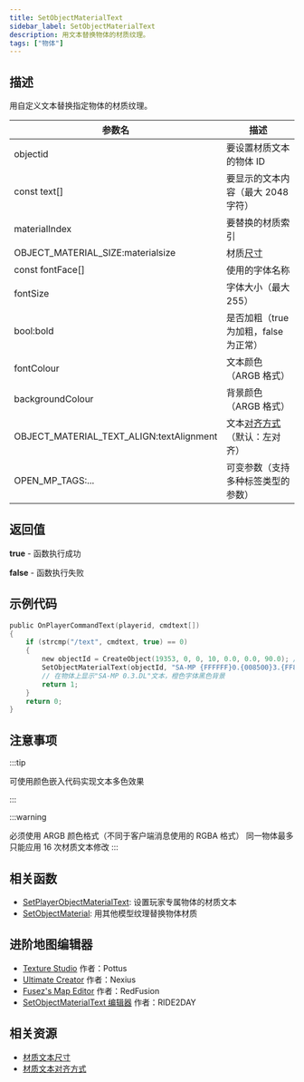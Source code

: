 ```yaml
---
title: SetObjectMaterialText
sidebar_label: SetObjectMaterialText
description: 用文本替换物体的材质纹理。
tags: ["物体"]
---
```


## 描述

用自定义文本替换指定物体的材质纹理。

| 参数名                                   | 描述                                                                            |
| ---------------------------------------- | ------------------------------------------------------------------------------- |
| objectid                                 | 要设置材质文本的物体 ID                                                         |
| const text[]                             | 要显示的文本内容（最大 2048 字符）                                              |
| materialIndex                            | 要替换的材质索引                                                                |
| OBJECT_MATERIAL_SIZE:materialsize        | 材质[尺寸](/docs/scripting/resources/materialtextsizes)                         |
| const fontFace[]                         | 使用的字体名称                                                                  |
| fontSize                                 | 字体大小（最大 255）                                                            |
| bool:bold                                | 是否加粗（true 为加粗，false 为正常）                                           |
| fontColour                               | 文本颜色（ARGB 格式）                                                           |
| backgroundColour                         | 背景颜色（ARGB 格式）                                                           |
| OBJECT_MATERIAL_TEXT_ALIGN:textAlignment | 文本[对齐方式](/docs/scripting/resources/materialtextalignment)（默认：左对齐） |
| OPEN_MP_TAGS:...                         | 可变参数（支持多种标签类型的参数）                                              |

## 返回值

**true** - 函数执行成功

**false** - 函数执行失败

## 示例代码

```c
public OnPlayerCommandText(playerid, cmdtext[])
{
    if (strcmp("/text", cmdtext, true) == 0)
    {
        new objectId = CreateObject(19353, 0, 0, 10, 0.0, 0.0, 90.0); // 创建物体
        SetObjectMaterialText(objectId, "SA-MP {FFFFFF}0.{008500}3.{FF8200}DL", 0, OBJECT_MATERIAL_SIZE_256x128, "Arial", 28, false, 0xFFFF8200, 0xFF000000, OBJECT_MATERIAL_TEXT_ALIGN_CENT);
        // 在物体上显示"SA-MP 0.3.DL"文本，橙色字体黑色背景
        return 1;
    }
    return 0;
}
```

## 注意事项

:::tip

可使用颜色嵌入代码实现文本多色效果

:::

:::warning

必须使用 ARGB 颜色格式（不同于客户端消息使用的 RGBA 格式）
同一物体最多只能应用 16 次材质文本修改
:::

## 相关函数

- [SetPlayerObjectMaterialText](SetPlayerObjectMaterialText): 设置玩家专属物体的材质文本
- [SetObjectMaterial](SetObjectMaterial): 用其他模型纹理替换物体材质

## 进阶地图编辑器

- [Texture Studio](https://github.com/Pottus/Texture-Studio) 作者：Pottus
- [Ultimate Creator](https://github.com/NexiusTailer/Ultimate-Creator) 作者：Nexius
- [Fusez's Map Editor](https://github.com/fusez/Map-Editor-V3) 作者：RedFusion
- [SetObjectMaterialText 编辑器](https://sampforum.blast.hk/showthread.php?tid=614667) 作者：RIDE2DAY

## 相关资源

- [材质文本尺寸](../resources/materialtextsizes)
- [材质文本对齐方式](../resources/materialtextalignment)
